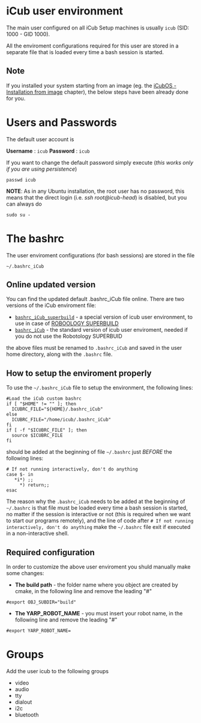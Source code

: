 # iCub user environment

The main user configured on all iCub Setup machines is usually `icub` (SID: 1000 - GID 1000).

All the enviroment configurations required for this user are stored in a separate file that is loaded every time a bash session is started.

## Note
If you installed your system starting from an image (eg. the [iCubOS - Installation from image](installation-from-image.md) chapter), the below steps have been already done for you.

# Users and Passwords

The default user account is

**Username** : `icub`
**Password** : `icub`

If you want to change the default password simply execute (*this works only if you are using persistence*)

`passwd icub`

**NOTE**: As in any Ubuntu installation, the root user has no password, this means that the direct login (i.e. *ssh root\@icub-head*) is disabled, but you can always do

`sudo su - `


# The bashrc

The user enviroment configurations (for bash sessions) are stored in the file

`~/.bashrc_iCub`

## Online updated version

You can find the updated default .bashrc_iCub file online.
There are two versions of the iCub enviroment file:

- [`bashrc_iCub_superbuild`](https://raw.githubusercontent.com/icub-tech-iit/icub-os-files/master/user-environment/bashrc_iCub_superbuild) - a special version of icub user environment, to use in case of [ROBOOLOGY SUPERBUILD](https://github.com/robotology/robotology-superbuild)
- [`bashrc_iCub`](https://raw.githubusercontent.com/icub-tech-iit/icub-os-files/master/user-environment/bashrc_iCub) - the standard version of icub user enviroment, needed if you do not use the Robotology SUPERBUID

the above files must be renamed to `.bashrc_iCub` and saved in the user home directory, along with the `.bashrc` file.

## How to setup the enviroment properly

To use the `~/.bashrc_iCub` file to setup the environment, the following lines:
```
#Load the iCub custom bashrc
if [ "$HOME" != "" ]; then
  ICUBRC_FILE="${HOME}/.bashrc_iCub"
else
  ICUBRC_FILE="/home/icub/.bashrc_iCub"
fi
if [ -f "$ICUBRC_FILE" ]; then
  source $ICUBRC_FILE
fi
```
should be added at the beginning of file `~/.bashrc` just _BEFORE_ the following lines:
```
# If not running interactively, don't do anything
case $- in
   *i*) ;;
     *) return;;
esac
```

The reason why the `.bashrc_iCub` needs to be added at the beginning of `~/.bashrc` is that file must be loaded every time a bash session is started, no matter if the session is interactive or not (this is required when we want to start our programs remotely), and the line of code after `# If not running interactively, don't do anything` make the `~/.bashrc` file exit if executed in a non-interactive shell.

## Required configuration

In order to customize the above user enviroment you shuld manually make some changes:

- **The build path** - the folder name where you object are created by cmake, in the following line and remove the leading "#"
```
#export OBJ_SUBDIR="build"
```
- **The YARP_ROBOT_NAME** - you must insert your robot name, in the following line and remove the leading "#"
```
#export YARP_ROBOT_NAME=
```

# Groups

Add the user icub to the following groups

- video
- audio
- tty
- dialout
- i2c
- bluetooth

